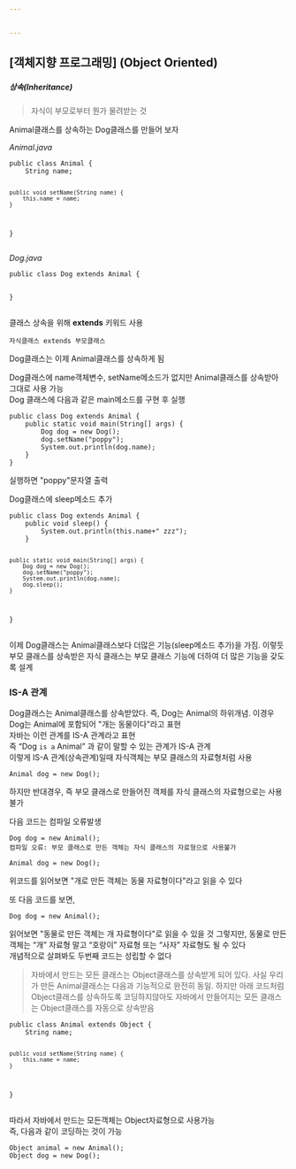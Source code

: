 ```yaml
---


---
```


<h2 id="객체지향-프로그래밍-object-oriented">[객체지향 프로그래밍] (Object Oriented)</h2>
<h5 id="상속inheritance">상속(Inheritance)</h5>
<blockquote>
<p>자식이 부모로부터 뭔가 물려받는 것</p>
</blockquote>
<p>Animal클래스를 상속하는 Dog클래스를 만들어 보자</p>
<p><em>Animal.java</em></p>
<pre><code>public class Animal {
    String name;

    public void setName(String name) {
        this.name = name;
    }
}
</code></pre>
<p><em>Dog.java</em></p>
<pre><code>public class Dog extends Animal {

}
</code></pre>
<p>클래스 상속을 위해  <strong>extends</strong> 키워드 사용</p>
<pre><code>자식클래스 extends 부모클래스
</code></pre>
<p>Dog클래스는 이제 Animal클래스를 상속하게 됨</p>
<p>Dog클래스에 name객체변수, setName메소드가 없지만 Animal클래스를 상속받아 그대로 사용 가능<br>
Dog 클래스에 다음과 같은 main메소드를 구현 후 실행</p>
<pre><code>public class Dog extends Animal {
    public static void main(String[] args) {
        Dog dog = new Dog();
        dog.setName("poppy");
        System.out.println(dog.name);
    }
}
</code></pre>
<p>실행하면 "poppy"문자열 출력</p>
<p>Dog클래스에 sleep메소드 추가</p>
<pre><code>public class Dog extends Animal {
    public void sleep() {
        System.out.println(this.name+" zzz");
    }

    public static void main(String[] args) {
        Dog dog = new Dog();
        dog.setName("poppy");
        System.out.println(dog.name);
        dog.sleep();
    }
}
</code></pre>
<p>이제 Dog클래스는 Animal클래스보다 더많은 기능(sleep메소드 추가)을 가짐. 이렇듯 부모 클래스를 상속받은 자식 클래스는 부모 클래스 기능에 더하여 더 많은 기능을 갖도록 설계</p>
<h3 id="is-a-관계">IS-A 관계</h3>
<p>Dog클래스는 Animal클래스를 상속받았다. 즉, Dog는 Animal의 하위개념. 이경우 Dog는 Animal에 포함되어 "개는 동물이다"라고 표현<br>
자바는 이런 관계를 IS-A 관계라고 표현<br>
즉 “Dog <code>is a</code> Animal” 과 같이 말할 수 있는 관계가 IS-A 관계<br>
이렇게 IS-A 관계(상속관계)일때 자식객체는 부모 클래스의 자료형처럼 사용</p>
<pre><code>Animal dog = new Dog();
</code></pre>
<p>하지만 반대경우, 즉 부모 클래스로 만들어진 객체를 자식 클래스의 자료형으로는 사용불가</p>
<p>다음 코드는 컴파일 오류발생</p>
<pre><code>Dog dog = new Animal();
컴파일 오류: 부모 클래스로 만든 객체는 자식 클래스의 자료형으로 사용불가
</code></pre>
<pre><code>Animal dog = new Dog();
</code></pre>
<p>위코드를 읽어보면 "개로 만든 객체는 동물 자료형이다"라고 읽을 수 있다</p>
<p>또 다음 코드를 보면,</p>
<pre><code>Dog dog = new Animal();
</code></pre>
<p>읽어보면 "동물로 만든 객체는 개 자료형이다"로 읽을 수 있을 것 그렇지만, 동물로 만든 객체는 “개” 자료형 말고 “호랑이” 자료형 또는 “사자” 자료형도 될 수 있다<br>
개념적으로 살펴봐도 두번째 코드는 성립할 수 없다</p>
<blockquote>
<p>자바에서 만드는 모든 클래스는 Object클래스를 상속받게 되어 있다. 사실 우리가 만든 Animal클래스는 다음과 기능적으로 완전히 동일. 하지만 아래 코드처럼 Object클래스를 상속하도록 코딩하지않아도 자바에서 만들어지는 모든 클래스는 Object클래스를 자동으로 상속받음</p>
</blockquote>
<pre><code>public class Animal extends Object {
    String name;

    public void setName(String name) {
        this.name = name;
    }
}
</code></pre>
<p>따라서 자바에서 만드는 모든객체는 Object자료형으로 사용가능<br>
즉, 다음과 같이 코딩하는 것이 가능</p>
<pre><code>Object animal = new Animal();
Object dog = new Dog();
</code></pre>

